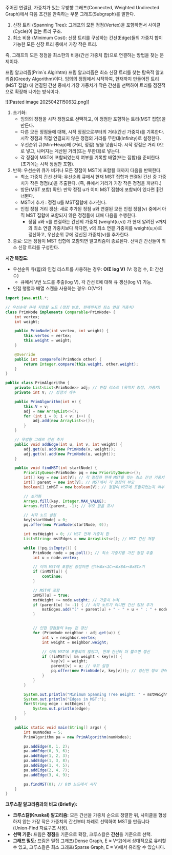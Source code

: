주어진 연결된, 가중치가 있는 무방향 그래프(Connected, Weighted Undirected Graph)에서 다음 조건을 만족하는 부분 그래프(Subgraph)를 말한다. 
1. 신장 트리 (Spanning Tree): 그래프의 모든 정점(Vertex)을 포함하면서 사이클(Cycle)이 없는 트리 구조.
2. 최소 비용 (Minimum Cost): 신장 트리를 구성하는 간선(Edge)들의 가중치 합이 가능한 모든 신장 트리 중에서 가장 작은 트리.

즉, 그래프의 모든 정점을 최소한의 비용(간선 가중치 합)으로 연결하는 방법을 찾는 문제이다. 

프림 알고리즘(Prim`s Algirhtm)
프림 알고리즘은 최소 신장 트리를 찾는 탐욕적 알고리즘(Greedy Algorithm)이다. 임의의 정점에서 시작하여, 현재까지 만들어진 트리(MST 집합) 에 연결된 간선 중에서 가장 가중치가 작은 간선을 선택하여 트리를 점진적으로 확장해 나가는 방식이다. 

![[Pasted image 20250421150632.png]]

1. 초기화:
	- 임의의 정점을 시작 정점으로 선택하고, 이 정점만 포함하는 트리(MST 집합)을 만든다. 
	- 다른 모든 정점들에 대해, 시작 정점으로부터의 거리(간선 가중치)를 기록한다. 시작 정점과 직접 연결되지 않은 정점의 거리를 무한대(Infinity)로 설정한다. 
	- 우선순위 큐(Min-Heap)에 (거리, 정점) 쌍을 넣습니다. 시작 정점은 거리 0으로 넣고, 나머지는 계산된 거리(또는 무한대)로 넣는다. 
	- 각 정점이 MST에 포함되었는지 여부를 기록할 배열(또는 집합)을 준비한다. (초기에는 시작 정점만 포함).
2. 반복: 우선순위 큐가 비거나 모든 정점이 MST에 포함될 때까지 다음을 반복한다. 
	- 최소 가중치 간선 선택: 우선순위 큐에서 현재 MST 집합과 연결된 간선 중 가중치가 작은 정점(u)을 추출한다. (즉, 큐에서 거리가 가장 작은 정점을 꺼낸다.)
	- 방문(MST 포함) 확인: 만약 정점 u가 이미 MST 집합에 포함되어 있다면 건너뛴다. 
	- MST에 추가 : 정점 u를 MST집합에 추가한다. 
	- 인접 정점 거리 갱신: 새로 추가된 정점 u와 연결된 모든 인접 정점(v) 중에서 아직 MST 집합에 포함되지 않은 정점들에 대해 다음을 수행한다. 
		- 정점 u와 v를 연결하는 간선의 가중치 (weight(u,v)) 가 현재 알려진 v까지의 최소 연결 가중치보다 작다면, v의 최소 연결 가중치를 weight(u,v)로 갱신하고, 우선순위 큐에 갱신된 가중치(v)를 추가한다.
3. 종료: 모든 정점이 MST 집합에 포함되면 알고리즘이 종료된다. 선택괸 간선들이 최소 신장 트리를 구성한다. 

**시간 복잡도:**

- 우선순위 큐(힙)와 인접 리스트를 사용하는 경우: **O(E log V)** (V: 정점 수, E: 간선 수)
    - 큐에서 V번 노드를 추출(log V), 각 간선 E에 대해 큐 갱신(log V) 가능.
- 인접 행렬과 배열 스캔을 사용하는 경우: O(V^2)

```java
import java.util.*;

// 우선순위 큐에 저장될 노드 (정점 번호, 현재까지의 최소 연결 가중치)
class PrimNode implements Comparable<PrimNode> {
    int vertex;
    int weight;

    public PrimNode(int vertex, int weight) {
        this.vertex = vertex;
        this.weight = weight;
    }

    @Override
    public int compareTo(PrimNode other) {
        return Integer.compare(this.weight, other.weight);
    }
}

public class PrimAlgorithm {
    private List<List<PrimNode>> adj; // 인접 리스트 (목적지 정점, 가중치)
    private int V; // 정점의 개수

    public PrimAlgorithm(int v) {
        this.V = v;
        adj = new ArrayList<>();
        for (int i = 0; i < v; i++) {
            adj.add(new ArrayList<>());
        }
    }

    // 무방향 그래프 간선 추가
    public void addEdge(int u, int v, int weight) {
        adj.get(u).add(new PrimNode(v, weight));
        adj.get(v).add(new PrimNode(u, weight));
    }

    public void findMST(int startNode) {
        PriorityQueue<PrimNode> pq = new PriorityQueue<>();
        int[] key = new int[V]; // 각 정점과 현재 MST를 잇는 최소 간선 가중치
        int[] parent = new int[V]; // MST에서 각 정점의 부모
        boolean[] inMST = new boolean[V]; // 정점이 MST에 포함되었는지 여부

        // 초기화
        Arrays.fill(key, Integer.MAX_VALUE);
        Arrays.fill(parent, -1); // 부모 없음 표시

        // 시작 노드 설정
        key[startNode] = 0;
        pq.offer(new PrimNode(startNode, 0));

        int mstWeight = 0; // MST 전체 가중치 합
        List<String> mstEdges = new ArrayList<>(); // MST 간선 저장

        while (!pq.isEmpty()) {
            PrimNode node = pq.poll(); // 최소 가중치를 가진 정점 추출
            int u = node.vertex;

            // 이미 MST에 포함된 정점이면 건너<0x<1C><0x8A><0x8C>기
            if (inMST[u]) {
                continue;
            }

            // MST에 포함
            inMST[u] = true;
            mstWeight += node.weight; // 가중치 누적
            if (parent[u] != -1) { // 시작 노드가 아니면 간선 정보 추가
                mstEdges.add("(" + parent[u] + " - " + u + " : " + node.weight + ")");
            }


            // 인접 정점들의 key 값 갱신
            for (PrimNode neighbor : adj.get(u)) {
                int v = neighbor.vertex;
                int weight = neighbor.weight;

                // 아직 MST에 포함되지 않았고, 현재 간선이 더 짧으면 갱신
                if (!inMST[v] && weight < key[v]) {
                    key[v] = weight;
                    parent[v] = u; // 부모 설정
                    pq.offer(new PrimNode(v, key[v])); // 갱신된 정보 큐에 추가
                }
            }
        }

        System.out.println("Minimum Spanning Tree Weight: " + mstWeight);
        System.out.println("Edges in MST:");
        for(String edge : mstEdges) {
            System.out.println(edge);
        }
    }

    public static void main(String[] args) {
        int numNodes = 5;
        PrimAlgorithm pa = new PrimAlgorithm(numNodes);

        pa.addEdge(0, 1, 2);
        pa.addEdge(0, 3, 6);
        pa.addEdge(1, 2, 3);
        pa.addEdge(1, 3, 8);
        pa.addEdge(1, 4, 5);
        pa.addEdge(2, 4, 7);
        pa.addEdge(3, 4, 9);

        pa.findMST(0); // 0번 노드에서 시작
    }
}
```


**크루스칼 알고리즘과의 비교 (Briefly):**

- **크루스칼(Kruskal) 알고리즘:** 모든 간선을 가중치 순으로 정렬한 뒤, 사이클을 형성하지 않는 가장 작은 가중치의 간선부터 차례로 선택하여 MST를 만듭니다 (Union-Find 자료구조 사용).
- **선택 기준:** 프림은 **정점**을 기준으로 확장, 크루스칼은 **간선**을 기준으로 선택.
- **그래프 밀도:** 프림은 밀집 그래프(Dense Graph, E ≈ V^2)에서 상대적으로 유리할 수 있고, 크루스칼은 희소 그래프(Sparse Graph, E ≈ V)에서 유리할 수 있습니다.